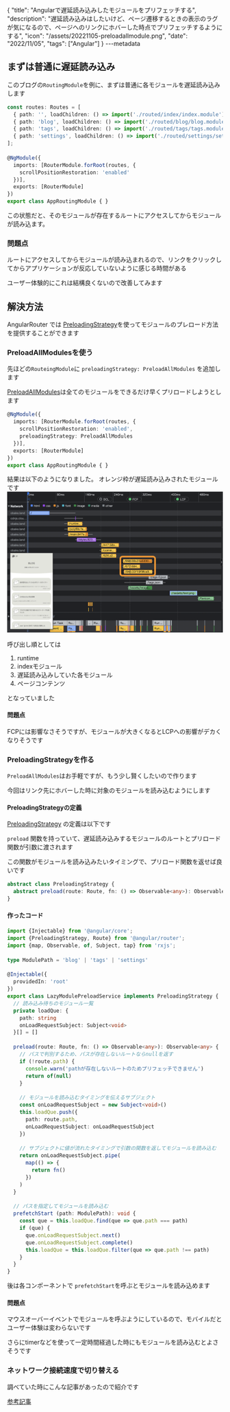{
  "title": "Angularで遅延読み込みしたモジュールをプリフェッチする",
  "description": "遅延読み込みはしたいけど、ページ遷移するときの表示のラグが気になるので、ページへのリンクにホバーした時点でプリフェッチするようにする",
  "icon": "/assets/20221105-preloadallmodule.png",
  "date": "2022/11/05",
  "tags": ["Angular"]
}
---metadata

## まずは普通に遅延読み込み
このブログの`RoutingModule`を例に、まずは普通に各モジュールを遅延読み込みします

```typescript
const routes: Routes = [
  { path: '', loadChildren: () => import('./routed/index/index.module').then(m => m.IndexModule) },
  { path: 'blog', loadChildren: () => import('./routed/blog/blog.module').then(m => m.BlogModule) },
  { path: 'tags', loadChildren: () => import('./routed/tags/tags.module').then(m => m.TagsModule) },
  { path: 'settings', loadChildren: () => import('./routed/settings/settings.module').then(m => m.SettingsModule) }
];

@NgModule({
  imports: [RouterModule.forRoot(routes, { 
    scrollPositionRestoration: 'enabled'
  })],
  exports: [RouterModule]
})
export class AppRoutingModule { }

```

この状態だと、そのモジュールが存在するルートにアクセスしてからモジュールが読み込ます。

### 問題点
ルートにアクセスしてからモジュールが読み込まれるので、リンクをクリックしてからアプリケーションが反応していないように感じる時間がある

ユーザー体験的にこれは結構良くないので改善してみます

## 解決方法
AngularRouter では [PreloadingStrategy](https://angular.io/api/router/PreloadingStrategy)を使ってモジュールのプレロード方法を提供することができます

### PreloadAllModulesを使う
先ほどの`RouteingModule`に `preloadingStrategy: PreloadAllModules` を追加します

[PreloadAllModules](https://angular.io/api/router/PreloadAllModules)は全てのモジュールをできるだけ早くプリロードしようとします

```typescript
@NgModule({
  imports: [RouterModule.forRoot(routes, { 
    scrollPositionRestoration: 'enabled',
    preloadingStrategy: PreloadAllModules
  })],
  exports: [RouterModule]
})
export class AppRoutingModule { }
```

結果は以下のようになりました。
オレンジ枠が遅延読み込みされたモジュールです
![結果スクショ](/assets/20221105-preloadallmodule.png)

呼び出し順としては
1. runtime
2. indexモジュール
3. 遅延読み込みしていた各モジュール
4. ページコンテンツ

となっていました

#### 問題点
FCPには影響なさそうですが、モジュールが大きくなるとLCPへの影響がデカくなりそうです

### PreloadingStrategyを作る
`PreloadAllModules`はお手軽ですが、もう少し賢くしたいので作ります

今回はリンク先にホバーした時に対象のモジュールを読み込むようにします

#### PreloadingStrategyの定義
[PreloadingStrategy](https://angular.io/api/router/PreloadingStrategy) の定義は以下です

`preload` 関数を持っていて、遅延読み込みするモジュールのルートとプリロード関数が引数に渡されます

この関数がモジュールを読み込みたいタイミングで、プリロード関数を返せば良いです
```typescript
abstract class PreloadingStrategy {
  abstract preload(route: Route, fn: () => Observable<any>): Observable<any>
}
```

#### 作ったコード
```typescript
import {Injectable} from '@angular/core';
import {PreloadingStrategy, Route} from '@angular/router';
import {map, Observable, of, Subject, tap} from 'rxjs';

type ModulePath = 'blog' | 'tags' | 'settings'

@Injectable({
  providedIn: 'root'
})
export class LazyModulePreloadService implements PreloadingStrategy {
  // 読み込み待ちのモジュール一覧
  private loadQue: {
    path: string
    onLoadRequestSubject: Subject<void>
  }[] = []

  preload(route: Route, fn: () => Observable<any>): Observable<any> {
    // パスで判別するため、パスが存在しないルートならnullを返す
    if (!route.path) {
      console.warn('pathが存在しないルートのためプリフェッチできません')
      return of(null)
    }

    // モジュールを読み込むタイミングを伝えるサブジェクト
    const onLoadRequestSubject = new Subject<void>()
    this.loadQue.push({
      path: route.path,
      onLoadRequestSubject: onLoadRequestSubject
    })

    // サブジェクトに値が流れたタイミングで引数の関数を返してモジュールを読み込む
    return onLoadRequestSubject.pipe(
      map(() => {
        return fn()
      })
    )
  }

  // パスを指定してモジュールを読み込む
  prefetchStart (path: ModulePath): void {
    const que = this.loadQue.find(que => que.path === path)
    if (que) {
      que.onLoadRequestSubject.next()
      que.onLoadRequestSubject.complete()
      this.loadQue = this.loadQue.filter(que => que.path !== path)
    }
  }
}
```

後は各コンポーネントで `prefetchStart`を呼ぶとモジュールを読み込めます

#### 問題点
マウスオーバーイベントでモジュールを呼ぶようにしているので、モバイルだとユーザー体験は変わらないです

さらにtimerなどを使って一定時間経過した時にもモジュールを読み込むとよさそうです

### ネットワーク接続速度で切り替える
調べていた時にこんな記事があったので紹介です

[参考記事](https://blog.bitsrc.io/preloading-strategies-boost-up-angular-app-loading-time-ffb19da63155)